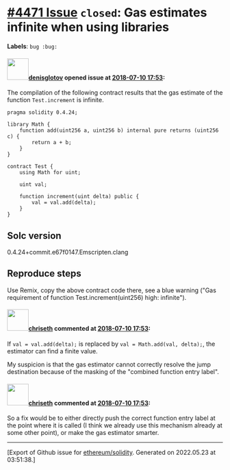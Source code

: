 # [\#4471 Issue](https://github.com/ethereum/solidity/issues/4471) `closed`:  Gas estimates infinite when using libraries
**Labels**: `bug :bug:`


#### <img src="https://avatars.githubusercontent.com/u/24854373?u=4d66290a40e37a6dca0c9ce734069641932639c7&v=4" width="50">[denisglotov](https://github.com/denisglotov) opened issue at [2018-07-10 17:53](https://github.com/ethereum/solidity/issues/4471):

The compilation of the following contract results that the gas estimate of the function `Test.increment` is infinite.

```
pragma solidity 0.4.24;

library Math {
    function add(uint256 a, uint256 b) internal pure returns (uint256 c) {
        return a + b;
    }
}

contract Test {
    using Math for uint;
    
    uint val;
        
    function increment(uint delta) public {
        val = val.add(delta);   
    }
}
```

Solc version
-------------
0.4.24+commit.e67f0147.Emscripten.clang


Reproduce steps
------------------
Use Remix, copy the above contract code there, see a blue warning ("Gas requirement of function Test.increment(uint256) high: infinite").


#### <img src="https://avatars.githubusercontent.com/u/9073706?v=4" width="50">[chriseth](https://github.com/chriseth) commented at [2018-07-10 17:53](https://github.com/ethereum/solidity/issues/4471#issuecomment-404328816):

If `val = val.add(delta);` is replaced by `val = Math.add(val, delta);`, the estimator can find a finite value. 

My suspicion is that the gas estimator cannot correctly resolve the jump destination because of the masking of the "combined function entry label".

#### <img src="https://avatars.githubusercontent.com/u/9073706?v=4" width="50">[chriseth](https://github.com/chriseth) commented at [2018-07-10 17:53](https://github.com/ethereum/solidity/issues/4471#issuecomment-404328989):

So a fix would be to either directly push the correct function entry label at the point where it is called (I think we already use this mechanism already at some other point), or make the gas estimator smarter.


-------------------------------------------------------------------------------



[Export of Github issue for [ethereum/solidity](https://github.com/ethereum/solidity). Generated on 2022.05.23 at 03:51:38.]
